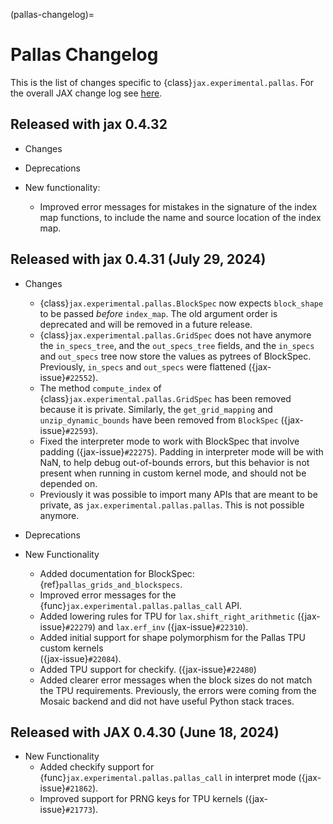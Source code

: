 (pallas-changelog)=

# Pallas Changelog

<!--* freshness: { reviewed: '2024-07-11' } *-->

This is the list of changes specific to {class}`jax.experimental.pallas`.
For the overall JAX change log see [here](https://jax.readthedocs.io/en/latest/changelog.html).

<!--
Remember to align the itemized text with the first line of an item within a list.
-->

## Released with jax 0.4.32

* Changes

* Deprecations

* New functionality:
  * Improved error messages for mistakes in the signature of the index map functions,
    to include the name and source location of the index map.

##  Released with jax 0.4.31 (July 29, 2024)

* Changes
  * {class}`jax.experimental.pallas.BlockSpec` now expects `block_shape` to
    be passed *before* `index_map`. The old argument order is deprecated and
    will be removed in a future release.
  * {class}`jax.experimental.pallas.GridSpec` does not have anymore the `in_specs_tree`,
    and the `out_specs_tree` fields, and the `in_specs` and `out_specs` tree now
    store the values as pytrees of BlockSpec. Previously, `in_specs` and
    `out_specs` were flattened ({jax-issue}`#22552`).
  * The method `compute_index` of {class}`jax.experimental.pallas.GridSpec` has
    been removed because it is private. Similarly, the `get_grid_mapping` and
    `unzip_dynamic_bounds` have been removed from `BlockSpec` ({jax-issue}`#22593`).
  * Fixed the interpreter mode to work with BlockSpec that involve padding
    ({jax-issue}`#22275`).
    Padding in interpreter mode will be with NaN, to help debug out-of-bounds
    errors, but this behavior is not present when running in custom kernel mode,
    and should not be depended on.
  * Previously it was possible to import many APIs that are meant to be
    private, as `jax.experimental.pallas.pallas`. This is not possible anymore.

* Deprecations


* New Functionality
  * Added documentation for BlockSpec: {ref}`pallas_grids_and_blockspecs`.
  * Improved error messages for the {func}`jax.experimental.pallas.pallas_call`
    API.
  * Added lowering rules for TPU for `lax.shift_right_arithmetic` ({jax-issue}`#22279`)
    and `lax.erf_inv` ({jax-issue}`#22310`).
  * Added initial support for shape polymorphism for the Pallas TPU custom kernels\
    ({jax-issue}`#22084`).
  * Added TPU support for checkify. ({jax-issue}`#22480`)
  * Added clearer error messages when the block sizes do not match the TPU
    requirements. Previously, the errors were coming from the Mosaic backend
    and did not have useful Python stack traces.

## Released with JAX 0.4.30 (June 18, 2024)

* New Functionality
  * Added checkify support for {func}`jax.experimental.pallas.pallas_call` in
    interpret mode ({jax-issue}`#21862`).
  * Improved support for PRNG keys for TPU kernels ({jax-issue}`#21773`).




